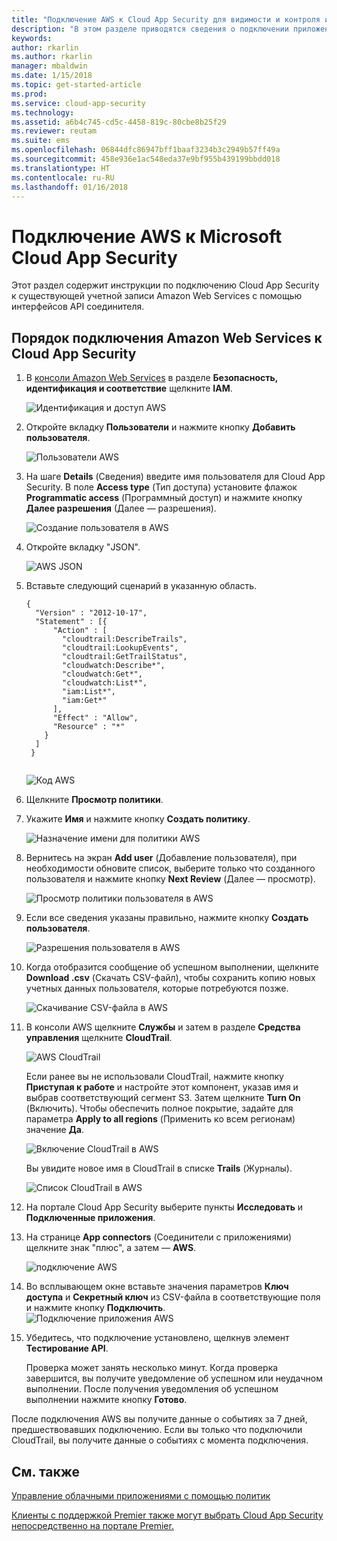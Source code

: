 ```yaml
---
title: "Подключение AWS к Cloud App Security для видимости и контроля использования | Документы Майкрософт"
description: "В этом разделе приводятся сведения о подключении приложения AWS к Cloud App Security с помощью соединителя API."
keywords: 
author: rkarlin
ms.author: rkarlin
manager: mbaldwin
ms.date: 1/15/2018
ms.topic: get-started-article
ms.prod: 
ms.service: cloud-app-security
ms.technology: 
ms.assetid: a6b4c745-cd5c-4458-819c-80cbe8b25f29
ms.reviewer: reutam
ms.suite: ems
ms.openlocfilehash: 06844dfc86947bff1baaf3234b3c2949b57ff49a
ms.sourcegitcommit: 458e936e1ac548eda37e9bf955b439199bbdd018
ms.translationtype: HT
ms.contentlocale: ru-RU
ms.lasthandoff: 01/16/2018
---
```

# <a name="connect-aws-to-microsoft-cloud-app-security"></a>Подключение AWS к Microsoft Cloud App Security
Этот раздел содержит инструкции по подключению Cloud App Security к существующей учетной записи Amazon Web Services с помощью интерфейсов API соединителя.  
  
## <a name="how-to-connect-amazon-web-services-to-cloud-app-security"></a>Порядок подключения Amazon Web Services к Cloud App Security  
  
1.  В [консоли Amazon Web Services](https://console.aws.amazon.com/) в разделе **Безопасность, идентификация и соответствие** щелкните **IAM**.  
  
     ![Идентификация и доступ AWS](./media/aws-identity-and-access.png "AWS identity and access")  
  
2.  Откройте вкладку **Пользователи** и нажмите кнопку **Добавить пользователя**.  
  
     ![Пользователи AWS](./media/aws-users.png "AWS users")      
  
4.  На шаге **Details** (Сведения) введите имя пользователя для Cloud App Security. В поле **Access type** (Тип доступа) установите флажок **Programmatic access** (Программный доступ) и нажмите кнопку **Далее разрешения** (Далее — разрешения).  

     ![Создание пользователя в AWS](./media/aws-create-user.png "Create user in AWS")

5. Откройте вкладку "JSON".

     ![AWS JSON](./media/aws-json.png "Вкладка AWS JSON")

6. Вставьте следующий сценарий в указанную область.

    ```     
    {  
      "Version" : "2012-10-17",  
      "Statement" : [{  
          "Action" : [  
            "cloudtrail:DescribeTrails",  
            "cloudtrail:LookupEvents",  
            "cloudtrail:GetTrailStatus",  
            "cloudwatch:Describe*",  
            "cloudwatch:Get*",  
            "cloudwatch:List*",  
            "iam:List*",  
            "iam:Get*"  
          ],  
          "Effect" : "Allow",  
          "Resource" : "*"  
        }  
      ]  
     }  
  
    ```  

     ![Код AWS](./media/aws-code.png "Код AWS")
    
6. Щелкните **Просмотр политики**.

7. Укажите **Имя** и нажмите кнопку **Создать политику**.

     ![Назначение имени для политики AWS](./media/aws-create-policy.png "Создание политики AWS")

9. Вернитесь на экран **Add user** (Добавление пользователя), при необходимости обновите список, выберите только что созданного пользователя и нажмите кнопку **Next Review** (Далее — просмотр).

   ![Просмотр политики пользователя в AWS](./media/aws-review-user.png "Review user in AWS")

10. Если все сведения указаны правильно, нажмите кнопку **Создать пользователя**.

    ![Разрешения пользователя в AWS](./media/aws-user-permissions.png "Review user permissions in AWS")

11. Когда отобразится сообщение об успешном выполнении, щелкните **Download .csv** (Скачать CSV-файл), чтобы сохранить копию новых учетных данных пользователя, которые потребуются позже.  

    ![Скачивание CSV-файла в AWS](./media/aws-download-csv.png "Download csv in AWS")
  
10. В консоли AWS щелкните **Службы** и затем в разделе **Средства управления** щелкните **CloudTrail**.  
  
     ![AWS CloudTrail](./media/aws-cloudtrail.png "AWS CloudTrail")  
  
    Если ранее вы не использовали CloudTrail, нажмите кнопку **Приступая к работе** и настройте этот компонент, указав имя и выбрав соответствующий сегмент S3. Затем щелкните **Turn On** (Включить). Чтобы обеспечить полное покрытие, задайте для параметра **Apply to all regions** (Применить ко всем регионам) значение **Да**.
  
       ![Включение CloudTrail в AWS](./media/aws-turnon-cloudtrail.png "Turn on CloudTrail in AWS")
  
    Вы увидите новое имя в CloudTrail в списке **Trails** (Журналы).
    
      ![Список CloudTrail в AWS](./media/aws-cloudtrail-list.png "CloudTrail list in AWS")
  
11. На портале Cloud App Security выберите пункты **Исследовать** и **Подключенные приложения**.  
  
12. На странице **App connectors** (Соединители с приложениями) щелкните знак "плюс", а затем — **AWS**.  
  
     ![подключение AWS](./media/connect-aws.png "подключение AWS")  
  
13. Во всплывающем окне вставьте значения параметров **Ключ доступа** и **Секретный ключ** из CSV-файла в соответствующие поля и нажмите кнопку **Подключить**.  
   ![Подключение приложения AWS](./media/aws-connect-app.png "Connect AWS app") 
  
14. Убедитесь, что подключение установлено, щелкнув элемент **Тестирование API**.  
  
     Проверка может занять несколько минут. Когда проверка завершится, вы получите уведомление об успешном или неудачном выполнении. После получения уведомления об успешном выполнении нажмите кнопку **Готово**.  
  
После подключения AWS вы получите данные о событиях за 7 дней, предшествовавших подключению. Если вы только что подключили CloudTrail, вы получите данные о событиях с момента подключения.
  
## <a name="see-also"></a>См. также  
[Управление облачными приложениями с помощью политик](control-cloud-apps-with-policies.md)   

[Клиенты с поддержкой Premier также могут выбрать Cloud App Security непосредственно на портале Premier.](https://premier.microsoft.com/)  
  
  